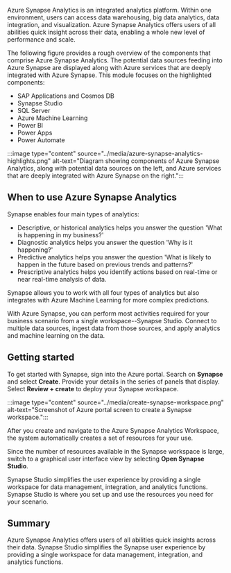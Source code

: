


Azure Synapse Analytics is an integrated analytics platform. Within one environment, users can access data warehousing, big data analytics, data integration, and visualization. Azure Synapse Analytics offers users of all abilities quick insight across their data, enabling a whole new level of performance and scale.

The following figure provides a rough overview of the components that comprise Azure Synapse Analytics. The potential data sources feeding into Azure Synapse are displayed along with Azure services that are deeply integrated with Azure Synapse. This module focuses on the highlighted components:

- SAP Applications and Cosmos DB
- Synapse Studio
- SQL Server
- Azure Machine Learning
- Power BI
- Power Apps
- Power Automate

:::image type="content" source="../media/azure-synapse-analytics-highlights.png" alt-text="Diagram showing components of Azure Synapse Analytics, along with potential data sources on the left, and Azure services that are deeply integrated with Azure Synapse on the right.":::

## When to use Azure Synapse Analytics

Synapse enables four main types of analytics:

- Descriptive, or historical analytics helps you answer the question 'What is happening in my business?'
- Diagnostic analytics helps you answer the question 'Why is it happening?'
- Predictive analytics helps you answer the question 'What is likely to happen in the future based on previous trends and patterns?'
- Prescriptive analytics helps you identify actions based on real-time or near real-time analysis of data.

Synapse allows you to work with all four types of analytics but also integrates with Azure Machine Learning for more complex predictions.

With Azure Synapse, you can perform most activities required for your business scenario from a single workspace--Synapse Studio. Connect to multiple data sources, ingest data from those sources, and apply analytics and machine learning on the data.

## Getting started

To get started with Synapse, sign into the Azure portal. Search on **Synapse** and select **Create**. Provide your details in the series of panels that display. Select **Review + create** to deploy your Synapse workspace.  

:::image type="content" source="../media/create-synapse-workspace.png" alt-text="Screenshot of Azure portal screen to create a Synapse workspace.":::

After you create and navigate to the Azure Synapse Analytics Workspace, the system automatically creates a set of resources for your use.

Since the number of resources available in the Synapse workspace is large, switch to a graphical user interface view by selecting **Open Synapse Studio**.

Synapse Studio simplifies the user experience by providing a single workspace for data management, integration, and analytics functions. Synapse Studio is where you set up and use the resources you need for your scenario.
  
## Summary

Azure Synapse Analytics offers users of all abilities quick insights across their data. Synapse Studio simplifies the Synapse user experience by providing a single workspace for data management, integration, and analytics functions.
